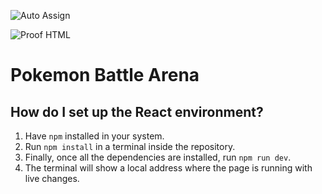 ![Auto Assign](https://github.com/Cesar-Mendoza-V/demo-repository/actions/workflows/auto-assign.yml/badge.svg)

![Proof HTML](https://github.com/Cesar-Mendoza-V/demo-repository/actions/workflows/proof-html.yml/badge.svg)

# Pokemon Battle Arena

## How do I set up the React environment?

1.  Have `npm` installed in your system.
2.  Run `npm install` in a terminal inside the repository.
3.  Finally, once all the dependencies are installed, run `npm run dev`.
4.  The terminal will show a local address where the page is running with live changes.
